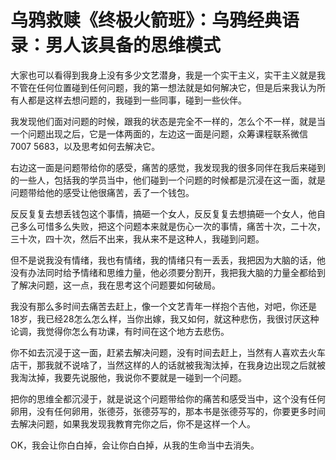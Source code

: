 # 乌鸦救赎《终极火箭班》：乌鸦经典语录：男人该具备的思维模式

大家也可以看得到我身上没有多少文艺潜身，我是一个实干主义，实干主义就是我不管在任何位置碰到任何问题，我的第一想法就是如何解决它，但是后来我认为所有人都是这样去想问题的，我碰到一些同事，碰到一些伙伴。

我发现他们面对问题的时候，跟我的状态是完全不一样的，怎么个不一样，就是当一个问题出现之后，它是一体两面的，左边这一面是问题，众筹课程联系微信7007 5683，以及思考如何去解决它。

右边这一面是问题带给你的感受，痛苦的感觉，我发现我的很多同伴在我后来碰到的一些人，包括我的学员当中，他们碰到一个问题的时候都是沉浸在这一面，就是问题带给他的感受让他很痛苦，丢了一个钱包。

反反复复去想丢钱包这个事情，搞砸一个女人，反反复复去想搞砸一个女人，他自己多么可惜多么失败，把这个问题本来就是伤心一次的事情，痛苦十次，二十次，三十次，四十次，然后不出来，我从来不是这种人，我碰到问题。

但不是说我没有情绪，我也有情绪，我的情绪只有一丢丢，我把因为大脑的话，他没有办法同时给予情绪和思维力量，他必须要分割开，我把我大脑的力量全都给到了解决问题，这一点，我在思考这个问题要如何破局。

我没有那么多时间去痛苦去赶上，像一个文艺青年一样抱个吉他，对吧，你还是18岁，我已经28怎么怎么样，当你出嫁，我又如何，就这种悲伤，我很讨厌这种论调，我觉得你怎么有功课，有时间在这个地方去悲伤。

你不如去沉浸于这一面，赶紧去解决问题，没有时间去赶上，当然有人喜欢去火车店干，那我就不说啥了，当然这样的人的话就被我淘汰掉，在我身边出现之后就被我淘汰掉，我要先说服他，我说你不要就是一碰到一个问题。

把你的思维全都沉浸于，就是说这个问题带给你的痛苦和感受当中，这个没有任何卵用，没有任何卵用，张德芬，张德芬写的，那本书是张德芬写的，你要更多时间去解决问题，如果我发现我教育完你之后，你不是这样一个人。

OK，我会让你白白掉，会让你白白掉，从我的生命当中去消失。